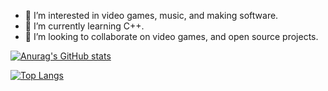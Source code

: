 - 👀 I’m interested in video games, music, and making software.
- 🌱 I’m currently learning C++.
- 💞️ I’m looking to collaborate on video games, and open source projects.

[![Anurag's GitHub stats](https://github-readme-stats.vercel.app/api?username=SirQuartz)](https://github.com/anuraghazra/github-readme-stats)

[![Top Langs](https://github-readme-stats.vercel.app/api/top-langs/?username=SirQuartz&langs_count=8)](https://github.com/anuraghazra/github-readme-stats)
